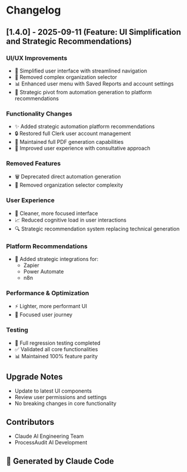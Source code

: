 # Changelog

## [1.4.0] - 2025-09-11 (Feature: UI Simplification and Strategic Recommendations)

### UI/UX Improvements
- 🧹 Simplified user interface with streamlined navigation
- 🔧 Removed complex organization selector
- 📊 Enhanced user menu with Saved Reports and account settings
- 🚀 Strategic pivot from automation generation to platform recommendations

### Functionality Changes
- ✨ Added strategic automation platform recommendations
- 🔒 Restored full Clerk user account management
- 📄 Maintained full PDF generation capabilities
- 🤝 Improved user experience with consultative approach

### Removed Features
- 🗑️ Deprecated direct automation generation
- 🚫 Removed organization selector complexity

### User Experience
- 🌟 Cleaner, more focused interface
- 📈 Reduced cognitive load in user interactions
- 🔍 Strategic recommendation system replacing technical generation

### Platform Recommendations
- 🤖 Added strategic integrations for:
  - Zapier
  - Power Automate
  - n8n

### Performance & Optimization
- ⚡ Lighter, more performant UI
- 🔬 Focused user journey

### Testing
- 🧪 Full regression testing completed
- ✅ Validated all core functionalities
- 📊 Maintained 100% feature parity

## Upgrade Notes
- Update to latest UI components
- Review user permissions and settings
- No breaking changes in core functionality

## Contributors
- Claude AI Engineering Team
- ProcessAudit AI Development

## 🚀 Generated by Claude Code

